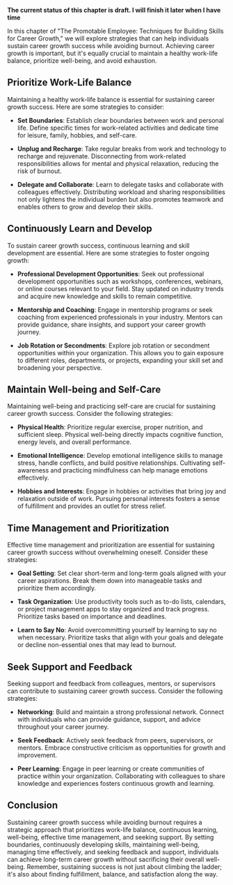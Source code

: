 **The current status of this chapter is draft. I will finish it later when I have time**

In this chapter of "The Promotable Employee: Techniques for Building Skills for Career Growth," we will explore strategies that can help individuals sustain career growth success while avoiding burnout. Achieving career growth is important, but it's equally crucial to maintain a healthy work-life balance, prioritize well-being, and avoid exhaustion.

Prioritize Work-Life Balance
----------------------------

Maintaining a healthy work-life balance is essential for sustaining career growth success. Here are some strategies to consider:

* **Set Boundaries**: Establish clear boundaries between work and personal life. Define specific times for work-related activities and dedicate time for leisure, family, hobbies, and self-care.

* **Unplug and Recharge**: Take regular breaks from work and technology to recharge and rejuvenate. Disconnecting from work-related responsibilities allows for mental and physical relaxation, reducing the risk of burnout.

* **Delegate and Collaborate**: Learn to delegate tasks and collaborate with colleagues effectively. Distributing workload and sharing responsibilities not only lightens the individual burden but also promotes teamwork and enables others to grow and develop their skills.

Continuously Learn and Develop
------------------------------

To sustain career growth success, continuous learning and skill development are essential. Here are some strategies to foster ongoing growth:

* **Professional Development Opportunities**: Seek out professional development opportunities such as workshops, conferences, webinars, or online courses relevant to your field. Stay updated on industry trends and acquire new knowledge and skills to remain competitive.

* **Mentorship and Coaching**: Engage in mentorship programs or seek coaching from experienced professionals in your industry. Mentors can provide guidance, share insights, and support your career growth journey.

* **Job Rotation or Secondments**: Explore job rotation or secondment opportunities within your organization. This allows you to gain exposure to different roles, departments, or projects, expanding your skill set and broadening your perspective.

Maintain Well-being and Self-Care
---------------------------------

Maintaining well-being and practicing self-care are crucial for sustaining career growth success. Consider the following strategies:

* **Physical Health**: Prioritize regular exercise, proper nutrition, and sufficient sleep. Physical well-being directly impacts cognitive function, energy levels, and overall performance.

* **Emotional Intelligence**: Develop emotional intelligence skills to manage stress, handle conflicts, and build positive relationships. Cultivating self-awareness and practicing mindfulness can help manage emotions effectively.

* **Hobbies and Interests**: Engage in hobbies or activities that bring joy and relaxation outside of work. Pursuing personal interests fosters a sense of fulfillment and provides an outlet for stress relief.

Time Management and Prioritization
----------------------------------

Effective time management and prioritization are essential for sustaining career growth success without overwhelming oneself. Consider these strategies:

* **Goal Setting**: Set clear short-term and long-term goals aligned with your career aspirations. Break them down into manageable tasks and prioritize them accordingly.

* **Task Organization**: Use productivity tools such as to-do lists, calendars, or project management apps to stay organized and track progress. Prioritize tasks based on importance and deadlines.

* **Learn to Say No**: Avoid overcommitting yourself by learning to say no when necessary. Prioritize tasks that align with your goals and delegate or decline non-essential ones that may lead to burnout.

Seek Support and Feedback
-------------------------

Seeking support and feedback from colleagues, mentors, or supervisors can contribute to sustaining career growth success. Consider the following strategies:

* **Networking**: Build and maintain a strong professional network. Connect with individuals who can provide guidance, support, and advice throughout your career journey.

* **Seek Feedback**: Actively seek feedback from peers, supervisors, or mentors. Embrace constructive criticism as opportunities for growth and improvement.

* **Peer Learning**: Engage in peer learning or create communities of practice within your organization. Collaborating with colleagues to share knowledge and experiences fosters continuous growth and learning.

Conclusion
----------

Sustaining career growth success while avoiding burnout requires a strategic approach that prioritizes work-life balance, continuous learning, well-being, effective time management, and seeking support. By setting boundaries, continuously developing skills, maintaining well-being, managing time effectively, and seeking feedback and support, individuals can achieve long-term career growth without sacrificing their overall well-being. Remember, sustaining success is not just about climbing the ladder; it's also about finding fulfillment, balance, and satisfaction along the way.
